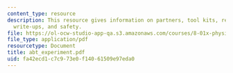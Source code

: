 ```yaml
---
content_type: resource
description: This resource gives information on partners, tool kits, red boxes, experiment
  write-ups, and safety.
file: https://ol-ocw-studio-app-qa.s3.amazonaws.com/courses/8-01x-physics-i-classical-mechanics-with-an-experimental-focus-fall-2002/fa42ecd1c7c973e0f14061509e97eda0_abt_experiment.pdf
file_type: application/pdf
resourcetype: Document
title: abt_experiment.pdf
uid: fa42ecd1-c7c9-73e0-f140-61509e97eda0
---
```

